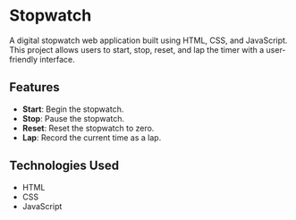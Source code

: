 # Stopwatch
A digital stopwatch web application built using HTML, CSS, and JavaScript. This project allows users to start, stop, reset, and lap the timer with a user-friendly interface.

## Features

- **Start**: Begin the stopwatch.
- **Stop**: Pause the stopwatch.
- **Reset**: Reset the stopwatch to zero.
- **Lap**: Record the current time as a lap.

## Technologies Used

- HTML
- CSS
- JavaScript

